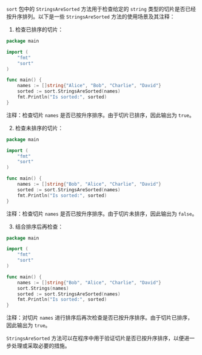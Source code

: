 `sort` 包中的 `StringsAreSorted` 方法用于检查给定的 `string` 类型的切片是否已经按升序排列。以下是一些 `StringsAreSorted` 方法的使用场景及其注释：

1. 检查已排序的切片：

```go
package main

import (
	"fmt"
	"sort"
)

func main() {
	names := []string{"Alice", "Bob", "Charlie", "David"}
	sorted := sort.StringsAreSorted(names)
	fmt.Println("Is sorted:", sorted)
}
```

注释：检查切片 `names` 是否已按升序排序。由于切片已排序，因此输出为 `true`。

2. 检查未排序的切片：

```go
package main

import (
	"fmt"
	"sort"
)

func main() {
	names := []string{"Bob", "Alice", "Charlie", "David"}
	sorted := sort.StringsAreSorted(names)
	fmt.Println("Is sorted:", sorted)
}
```

注释：检查切片 `names` 是否已按升序排序。由于切片未排序，因此输出为 `false`。

3. 结合排序后再检查：

```go
package main

import (
	"fmt"
	"sort"
)

func main() {
	names := []string{"Bob", "Alice", "Charlie", "David"}
	sort.Strings(names)
	sorted := sort.StringsAreSorted(names)
	fmt.Println("Is sorted:", sorted)
}
```

注释：对切片 `names` 进行排序后再次检查是否已按升序排序。由于切片已排序，因此输出为 `true`。

`StringsAreSorted` 方法可以在程序中用于验证切片是否已按升序排序，以便进一步处理或采取必要的措施。